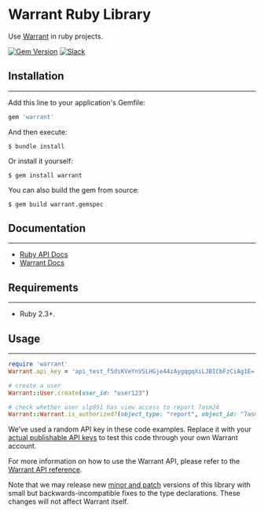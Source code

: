 # Warrant Ruby Library

Use [Warrant](https://warrant.dev/) in ruby projects.

[![Gem Version](https://badge.fury.io/rb/warrant.svg)](https://badge.fury.io/rb/warrant)
[![Slack](https://img.shields.io/badge/slack-join-brightgreen)](https://join.slack.com/t/warrantcommunity/shared_invite/zt-12g84updv-5l1pktJf2bI5WIKN4_~f4w)

## Installation
---

Add this line to your application's Gemfile:

```ruby
gem 'warrant'
```

And then execute:

    $ bundle install

Or install it yourself:

    $ gem install warrant

You can also build the gem from source:

    $ gem build warrant.gemspec

## Documentation
---

- [Ruby API Docs](https://rubydoc.info/gems/warrant)
- [Warrant Docs](https://docs.warrant.dev/)

## Requirements
---

- Ruby 2.3+.

## Usage
---

```ruby
require 'warrant'
Warrant.api_key = 'api_test_f5dsKVeYnVSLHGje44zAygqgqXiLJBICbFzCiAg1E='

# create a user
Warrant::User.create(user_id: "user123")

# check whether user slp951 has view access to report 7asm24
Warrant::Warrant.is_authorized?(object_type: "report", object_id: "7asm24", relation: "viewer", subject: { object_id: "user", object_id: "slp951" })
```


We’ve used a random API key in these code examples. Replace it with your [actual publishable API keys](https://app.warrant.dev) to
test this code through your own Warrant account.

For more information on how to use the Warrant API, please refer to the [Warrant API reference](https://docs.warrant.dev).

Note that we may release new [minor and patch](https://semver.org/) versions of this library with small but backwards-incompatible fixes to the type declarations. These changes will not affect Warrant itself.

